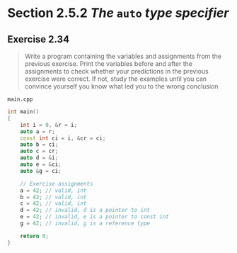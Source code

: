 # Section 2.5.2 _The_ `auto` _type specifier_

## Exercise 2.34

> Write a program containing the variables and assignments from the previous exercise. Print the variables before and after the assignments to check whether your predictions in the previous exercise were correct. If not, study the examples until you can convince yourself you know what led you to the wrong conclusion

`main.cpp`
```cpp
int main()
{
    int i = 0, &r = i;
    auto a = r;
    const int ci = i, &cr = ci;
    auto b = ci;
    auto c = cr;
    auto d = &i;
    auto e = &ci;
    auto &g = ci;

    // Exercise assignments
    a = 42; // valid, int
    b = 42; // valid, int
    c = 42; // valid, int
    d = 42; // invalid, d is a pointer to int
    e = 42; // invalid, e is a pointer to const int
    g = 42; // invalid, g is a reference type

    return 0;
}
```
